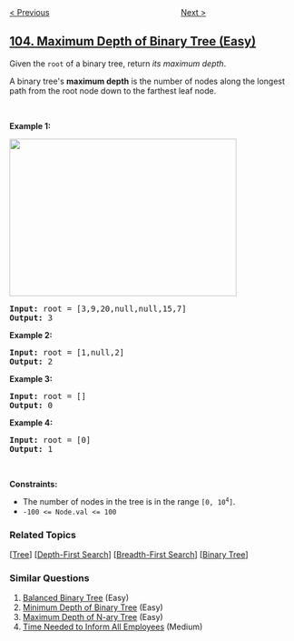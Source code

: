 <!--|This file generated by command(leetcode description); DO NOT EDIT.    |-->
<!--+----------------------------------------------------------------------+-->
<!--|@author    openset <openset.wang@gmail.com>                           |-->
<!--|@link      https://github.com/openset                                 |-->
<!--|@home      https://github.com/openset/leetcode                        |-->
<!--+----------------------------------------------------------------------+-->

[< Previous](../binary-tree-zigzag-level-order-traversal "Binary Tree Zigzag Level Order Traversal")
　　　　　　　　　　　　　　　　
[Next >](../construct-binary-tree-from-preorder-and-inorder-traversal "Construct Binary Tree from Preorder and Inorder Traversal")

## [104. Maximum Depth of Binary Tree (Easy)](https://leetcode.com/problems/maximum-depth-of-binary-tree "二叉树的最大深度")

<p>Given the <code>root</code> of a binary tree, return <em>its maximum depth</em>.</p>

<p>A binary tree&#39;s <strong>maximum depth</strong>&nbsp;is the number of nodes along the longest path from the root node down to the farthest leaf node.</p>

<p>&nbsp;</p>
<p><strong>Example 1:</strong></p>
<img alt="" src="https://assets.leetcode.com/uploads/2020/11/26/tmp-tree.jpg" style="width: 400px; height: 277px;" />
<pre>
<strong>Input:</strong> root = [3,9,20,null,null,15,7]
<strong>Output:</strong> 3
</pre>

<p><strong>Example 2:</strong></p>

<pre>
<strong>Input:</strong> root = [1,null,2]
<strong>Output:</strong> 2
</pre>

<p><strong>Example 3:</strong></p>

<pre>
<strong>Input:</strong> root = []
<strong>Output:</strong> 0
</pre>

<p><strong>Example 4:</strong></p>

<pre>
<strong>Input:</strong> root = [0]
<strong>Output:</strong> 1
</pre>

<p>&nbsp;</p>
<p><strong>Constraints:</strong></p>

<ul>
	<li>The number of nodes in the tree is in the range <code>[0, 10<sup>4</sup>]</code>.</li>
	<li><code>-100 &lt;= Node.val &lt;= 100</code></li>
</ul>

### Related Topics
  [[Tree](../../tag/tree/README.md)]
  [[Depth-First Search](../../tag/depth-first-search/README.md)]
  [[Breadth-First Search](../../tag/breadth-first-search/README.md)]
  [[Binary Tree](../../tag/binary-tree/README.md)]

### Similar Questions
  1. [Balanced Binary Tree](../balanced-binary-tree) (Easy)
  1. [Minimum Depth of Binary Tree](../minimum-depth-of-binary-tree) (Easy)
  1. [Maximum Depth of N-ary Tree](../maximum-depth-of-n-ary-tree) (Easy)
  1. [Time Needed to Inform All Employees](../time-needed-to-inform-all-employees) (Medium)
